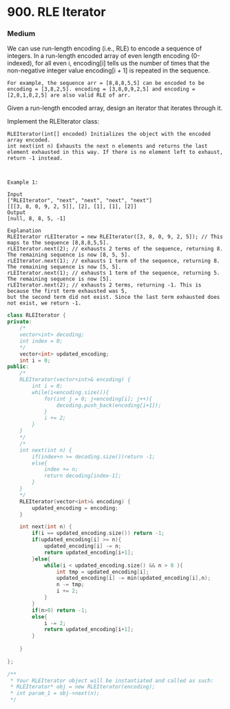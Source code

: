 # 900. RLE Iterator
### Medium

We can use run-length encoding (i.e., RLE) to encode a sequence of integers. In a run-length encoded array of even length encoding (0-indexed), for all even i, encoding[i] tells us the number of times that the non-negative integer value encoding[i + 1] is repeated in the sequence.

    For example, the sequence arr = [8,8,8,5,5] can be encoded to be encoding = [3,8,2,5]. encoding = [3,8,0,9,2,5] and encoding = [2,8,1,8,2,5] are also valid RLE of arr.

Given a run-length encoded array, design an iterator that iterates through it.

Implement the RLEIterator class:

    RLEIterator(int[] encoded) Initializes the object with the encoded array encoded.
    int next(int n) Exhausts the next n elements and returns the last element exhausted in this way. If there is no element left to exhaust, return -1 instead.

 

    Example 1:

    Input
    ["RLEIterator", "next", "next", "next", "next"]
    [[[3, 8, 0, 9, 2, 5]], [2], [1], [1], [2]]
    Output
    [null, 8, 8, 5, -1]

    Explanation
    RLEIterator rLEIterator = new RLEIterator([3, 8, 0, 9, 2, 5]); // This maps to the sequence [8,8,8,5,5].
    rLEIterator.next(2); // exhausts 2 terms of the sequence, returning 8. The remaining sequence is now [8, 5, 5].
    rLEIterator.next(1); // exhausts 1 term of the sequence, returning 8. The remaining sequence is now [5, 5].
    rLEIterator.next(1); // exhausts 1 term of the sequence, returning 5. The remaining sequence is now [5].
    rLEIterator.next(2); // exhausts 2 terms, returning -1. This is because the first term exhausted was 5,
    but the second term did not exist. Since the last term exhausted does not exist, we return -1.

```cpp
class RLEIterator {
private:
    /*
    vector<int> decoding;
    int index = 0;
    */
    vector<int> updated_encoding;
    int i = 0;
public:
    /*
    RLEIterator(vector<int>& encoding) {
        int i = 0; 
        while(i<encoding.size()){
            for(int j = 0; j<encoding[i]; j++){
                decoding.push_back(encoding[i+1]);
            }
            i += 2;
        }
    }
    */
    /*
    int next(int n) {
        if(index+n >= decoding.size())return -1;
        else{
            index += n;
            return decoding[index-1];
        }
    }
    */
    RLEIterator(vector<int>& encoding) {
        updated_encoding = encoding;
    }

    int next(int n) {
        if(i == updated_encoding.size()) return -1;
        if(updated_encoding[i] >= n){
            updated_encoding[i] -= n;
            return updated_encoding[i+1];
        }else{
            while(i < updated_encoding.size() && n > 0 ){
                int tmp = updated_encoding[i];
                updated_encoding[i] -= min(updated_encoding[i],n);
                n -= tmp;
                i += 2;
            }
        }
        if(n>0) return -1;
        else{
            i -= 2;
            return updated_encoding[i+1];
        }
        
    }
    
};

/**
 * Your RLEIterator object will be instantiated and called as such:
 * RLEIterator* obj = new RLEIterator(encoding);
 * int param_1 = obj->next(n);
 */
```